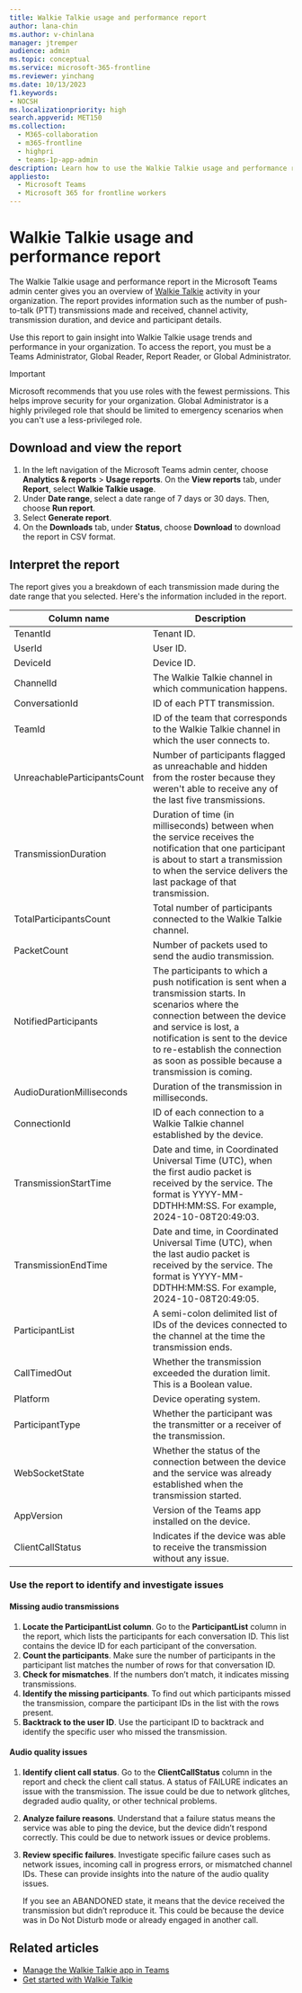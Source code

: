 ```yaml
---
title: Walkie Talkie usage and performance report
author: lana-chin
ms.author: v-chinlana
manager: jtremper
audience: admin
ms.topic: conceptual
ms.service: microsoft-365-frontline
ms.reviewer: yinchang
ms.date: 10/13/2023
f1.keywords:
- NOCSH
ms.localizationpriority: high
search.appverid: MET150
ms.collection: 
  - M365-collaboration
  - m365-frontline
  - highpri
  - teams-1p-app-admin
description: Learn how to use the Walkie Talkie usage and performance report in the Microsoft Teams admin center to get an overview of Walkie Talkie usage activity in your organization.
appliesto: 
  - Microsoft Teams
  - Microsoft 365 for frontline workers
---
```

# Walkie Talkie usage and performance report

The Walkie Talkie usage and performance report in the Microsoft Teams admin center gives you an overview of [Walkie Talkie](../walkie-talkie.md) activity in your organization. The report provides information such as the number of push-to-talk (PTT) transmissions made and received, channel activity, transmission duration, and device and participant details.

Use this report to gain insight into Walkie Talkie usage trends and performance in your organization. To access the report, you must be a Teams Administrator, Global Reader, Report Reader, or Global Administrator.

> [!IMPORTANT]
> Microsoft recommends that you use roles with the fewest permissions. This helps improve security for your organization. Global Administrator is a highly privileged role that should be limited to emergency scenarios when you can't use a less-privileged role.

## Download and view the report

1. In the left navigation of the Microsoft Teams admin center, choose **Analytics & reports** > **Usage reports**. On the **View reports** tab, under **Report**, select **Walkie Talkie usage**.
1. Under **Date range**, select a date range of 7 days or 30 days. Then, choose **Run report**.
1. Select **Generate report**.
1. On the **Downloads** tab, under **Status**, choose **Download** to download the report in CSV format.

## Interpret the report

The report gives you a breakdown of each transmission made during the date range that you selected. Here's the information included in the report.

|Column name |Description |
|---------|---------|
|TenantId|Tenant ID.|
|UserId|User ID.|
|DeviceId|Device ID.|
|ChannelId|The Walkie Talkie channel in which communication happens.|
|ConversationId|ID of each PTT transmission.|
|TeamId|ID of the team that corresponds to the Walkie Talkie channel in which the user connects to.|
|UnreachableParticipantsCount|Number of participants flagged as unreachable and hidden from the roster because they weren't able to receive any of the last five transmissions.|
|TransmissionDuration|Duration of time (in milliseconds) between when the service receives the notification that one participant is about to start a transmission to when the service delivers the last package of that transmission.|
|TotalParticipantsCount|Total number of participants connected to the Walkie Talkie channel.|
|PacketCount|Number of packets used to send the audio transmission.|
|NotifiedParticipants|The participants to which a push notification is sent when a transmission starts. In scenarios where the connection between the device and service is lost, a notification is sent to the device to re-establish the connection as soon as possible because a transmission is coming.|
|AudioDurationMilliseconds|Duration of the transmission in milliseconds.|
|ConnectionId|ID of each connection to a Walkie Talkie channel established by the device.|
|TransmissionStartTime |Date and time, in Coordinated Universal Time (UTC), when the first audio packet is received by the service. The format is YYYY-MM-DDTHH:MM:SS. For example, 2024-10-08T20:49:03.|
|TransmissionEndTime|Date and time, in Coordinated Universal Time (UTC), when the last audio packet is received by the service. The format is YYYY-MM-DDTHH:MM:SS. For example, 2024-10-08T20:49:05.|
|ParticipantList|A semi-colon delimited list of IDs of the devices connected to the channel at the time the transmission ends.|
|CallTimedOut|Whether the transmission exceeded the duration limit. This is a Boolean value.|
|Platform|Device operating system.|
|ParticipantType|Whether the participant was the transmitter or a receiver of the transmission.|
|WebSocketState|Whether the status of the connection between the device and the service was already established when the transmission started.|
|AppVersion|Version of the Teams app installed on the device.|
|ClientCallStatus |Indicates if the device was able to receive the transmission without any issue.|

### Use the report to identify and investigate issues

#### Missing audio transmissions

1. **Locate the ParticipantList column**. Go to the **ParticipantList** column in the report, which lists the participants for each conversation ID. This list contains the device ID for each participant of the conversation.
1. **Count the participants**. Make sure the number of participants in the participant list matches the number of rows for that conversation ID.
1. **Check for mismatches**. If the numbers don’t match, it indicates missing transmissions.
1. **Identify the missing participants**. To find out which participants missed the transmission, compare the participant IDs in the list with the rows present.
1. **Backtrack to the user ID**. Use the participant ID to backtrack and identify the specific user who missed the transmission.

#### Audio quality issues

1. **Identify client call status**. Go to the **ClientCallStatus** column in the report and check the client call status. A status of FAILURE indicates an issue with the transmission. The issue could be due to network glitches, degraded audio quality, or other technical problems.
1. **Analyze failure reasons**. Understand that a failure status means the service was able to ping the device, but the device didn’t respond correctly. This could be due to network issues or device problems.
1. **Review specific failures**. Investigate specific failure cases such as network issues, incoming call in progress errors, or mismatched channel IDs. These can provide insights into the nature of the audio quality issues.

    If you see an ABANDONED state, it means that the device received the transmission but didn’t reproduce it. This could be because the device was in Do Not Disturb mode or already engaged in another call.

## Related articles

- [Manage the Walkie Talkie app in Teams](../walkie-talkie.md)
- [Get started with Walkie Talkie](https://support.microsoft.com/office/get-started-with-teams-walkie-talkie-25bdc3d5-bbb2-41b7-89bf-650fae0c8e0c)
